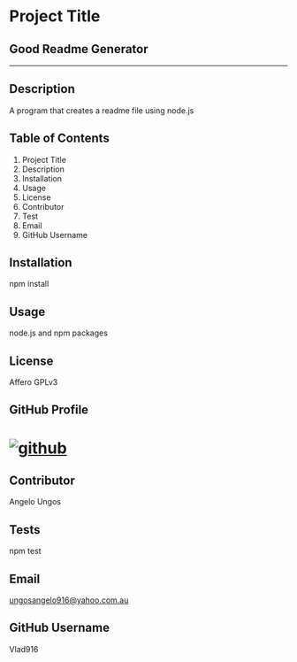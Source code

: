 
             
# Project Title 

  ## Good Readme Generator
   ____
## Description 
    
  A program that creates a readme file using node.js

## Table of Contents

  1. Project Title
  2. Description
  3. Installation
  4. Usage
  5. License
  6. Contributor
  7. Test
  8. Email
  9. GitHub Username

## Installation 
  
  npm install 

## Usage
  
  node.js and npm packages

## License
    
  Affero GPLv3

## GitHub Profile 

  # [![github](https://img.shields.io/badge/Github-Profile-profile.svg)](https://github.com/vlad916) 

## Contributor

  Angelo Ungos

## Tests
  
  npm test

## Email

  ungosangelo916@yahoo.com.au

## GitHub Username

  Vlad916

